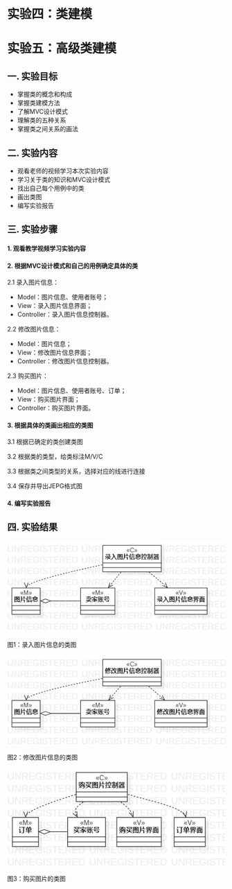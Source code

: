 # 实验四：类建模
# 实验五：高级类建模

## 一. 实验目标

- 掌握类的概念和构成
- 掌握类建模方法
- 了解MVC设计模式
- 理解类的五种关系
- 掌握类之间关系的画法

## 二. 实验内容

- 观看老师的视频学习本次实验内容
- 学习关于类的知识和MVC设计模式
- 找出自己每个用例中的类
- 画出类图
- 编写实验报告

## 三. 实验步骤

#### 1. 观看教学视频学习实验内容

#### 2. 根据MVC设计模式和自己的用例确定具体的类

2.1 录入图片信息：
- Model：图片信息、使用者账号；
- View：录入图片信息界面；
- Controller：录入图片信息控制器。

2.2 修改图片信息：
- Model：图片信息；
- View：修改图片信息界面；
- Controller：修改图片信息控制器。

2.3 购买图片：
- Model：图片信息、使用者账号、订单；
- View：购买图片界面；
- Controller：购买图片界面。

#### 3. 根据具体的类画出相应的类图

3.1 根据已确定的类创建类图

3.2 根据类的类型，给类标注M/V/C

3.3 根据类之间类型的关系，选择对应的线进行连接

3.4 保存并导出JEPG格式图

#### 4. 编写实验报告

## 四. 实验结果

![活动图](./lab4_UseCaseDiagram1.jpg)

图1：录入图片信息的类图

![活动图](./lab4_UseCaseDiagram2.jpg)

图2：修改图片信息的类图

![活动图](./lab4_UseCaseDiagram3.jpg)

图3：购买图片的类图